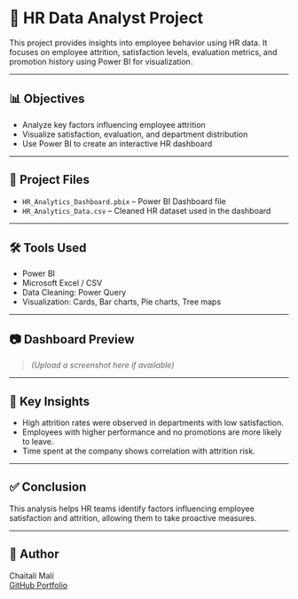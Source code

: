 # 💼 HR Data Analyst Project

This project provides insights into employee behavior using HR data. It focuses on employee attrition, satisfaction levels, evaluation metrics, and promotion history using Power BI for visualization.

---

## 📊 Objectives

- Analyze key factors influencing employee attrition
- Visualize satisfaction, evaluation, and department distribution
- Use Power BI to create an interactive HR dashboard

---

## 📁 Project Files

- `HR_Analytics_Dashboard.pbix` – Power BI Dashboard file
- `HR_Analytics_Data.csv` – Cleaned HR dataset used in the dashboard

---

## 🛠 Tools Used

- Power BI
- Microsoft Excel / CSV
- Data Cleaning: Power Query
- Visualization: Cards, Bar charts, Pie charts, Tree maps

---

## 📷 Dashboard Preview

> *(Upload a screenshot here if available)*

---

## 📌 Key Insights

- High attrition rates were observed in departments with low satisfaction.
- Employees with higher performance and no promotions are more likely to leave.
- Time spent at the company shows correlation with attrition risk.

---

## ✅ Conclusion

This analysis helps HR teams identify factors influencing employee satisfaction and attrition, allowing them to take proactive measures.

---

## 🔗 Author

Chaitali Mali  
[GitHub Portfolio](https://github.com/Chaitali-mali)  
